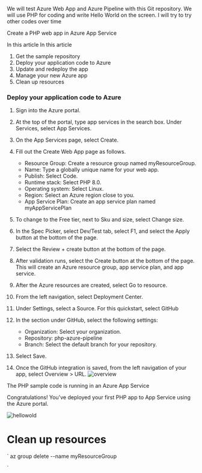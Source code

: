  We will test Azure Web App and Azure Pipeline with this Git repository. 
 We will use PHP for coding and write Hello World on the screen.
 I will try to try other codes over time

Create a PHP web app in Azure App Service

In this article
In this article
1. Get the sample repository
2. Deploy your application code to Azure
3. Update and redeploy the app
4. Manage your new Azure app
5. Clean up resources

### Deploy your application code to Azure

1. Sign into the Azure portal.

2. At the top of the portal, type app services in the search box. Under Services, select App Services.
3. On the App Services page, select Create.

4. Fill out the Create Web App page as follows.
   - Resource Group: Create a resource group named myResourceGroup.
   - Name: Type a globally unique name for your web app.
   - Publish: Select Code.
   - Runtime stack: Select PHP 8.0.
   - Operating system: Select Linux.
   - Region: Select an Azure region close to you.
   - App Service Plan: Create an app service plan named myAppServicePlan
5. To change to the Free tier, next to Sku and size, select Change size.

6. In the Spec Picker, select Dev/Test tab, select F1, and select the Apply button at the bottom of the page.
7. Select the Review + create button at the bottom of the page.
8. After validation runs, select the Create button at the bottom of the page. This will create an Azure resource group, app service plan, and app service.
9. After the Azure resources are created, select Go to resource.
10. From the left navigation, select Deployment Center.
11. Under Settings, select a Source. For this quickstart, select GitHub
12. In the section under GitHub, select the following settings:
    - Organization: Select your organization.
    - Repository: php-azure-pipeline
    - Branch: Select the default branch for your repository.
13. Select Save.
14. Once the GitHub integration is saved, from the left navigation of your app, select Overview > URL.
![overview](https://user-images.githubusercontent.com/113396468/214767960-334a9909-04eb-4f8e-8c3a-6ea7f395dcee.png)

The PHP sample code is running in an Azure App Service

Congratulations! You've deployed your first PHP app to App Service using the Azure portal.

![hellowold](https://user-images.githubusercontent.com/113396468/214768048-71b5b129-f202-418b-b92a-91f953baee23.png)

# Clean up resources

`
az group delete --name myResourceGroup

`
